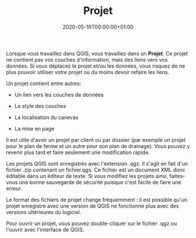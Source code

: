 ﻿---
date: "2020-05-19T00:00:00+01:00"
draft: false
linktitle: Projet
menu:
  example:
    parent: QGIS
    weight: 2
title: Projet
toc: true
type: docs
weight: 2
---


Lorsque vous travaillez dans QGIS, vous travaillez dans un **Projet**. Ce projet ne contient pas vos couches d'information, mais des liens vers vos données. Si vous déplacez le projet et/ou les données, vous risquez de ne plus pouvoir utiliser votre projet ou du moins devoir refaire les liens. 


Un projet contient entre autres:

* Un lien vers les couches de données

* Le style des couches

* La localisation du canevas

* La mise en page

Il est utile d'avoir un projet par client ou par dossier (par exemple un projet pour le plan de ferme et un autre pour son plan de drainage). Vous pouvez y revenir plus tard et faire seulement une modification rapide.

Les projets QGIS sont enregistrés avec l'extension .qgz. Il s'agit en fait d'un fichier .zip contenant un fichier.qgs. Ce fichier est un document XML donc éditable dans un éditeur de texte. Si vous modifiez les projets ainsi, faites-vous une bonne sauvegarde de sécurité puisque c'est facile de faire une erreur.

Le format des fichiers de projet change fréquemment : il est possible qu'un projet enregistré avec une version de QGIS ne fonctionne plus avec des versions ultérieures du logiciel.

Pour ouvrir un projet, vous pouvez double-cliquer sur le fichier .qgz ou l'ouvrir avec l'interface de QGIS.


